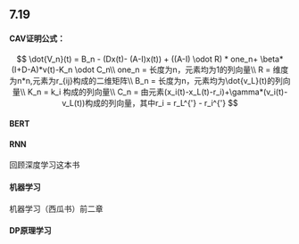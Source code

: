 ## 7.19

#### CAV证明公式：

$$
\dot{V_n}(t) = B_n - (Dx(t)- (A-I)x(t)) + ((A-I) \odot R) * one_n+ \beta*(I+D-A)*v(t)-K_n \odot C_n\\
one_n = 长度为n，元素均为1的列向量\\
R = 维度为n*n,元素为r_{ij}构成的二维矩阵\\
B_n = 长度为n，元素均为\dot{v_L}(t)的列向量\\
K_n = k_i 构成的列向量\\
C_n = 由元素(x_i(t)-x_L(t)-r_i)+\gamma*(v_i(t)-v_L(t))构成的列向量，其中r_i = r_L^{'} - r_i^{'}
$$



#### BERT

#### RNN 

回顾深度学习这本书

#### 机器学习

机器学习（西瓜书）前二章

#### DP原理学习








